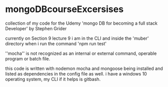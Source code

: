 # mongoDBcourseExcersises
collection of my code for the Udemy 'mongo DB for becoming a full stack Developer' by Stephen Grider

currently on Section 9 lecture 9
i am in the CLI and inside the 'muber' directory when i run the command 'npm run test'

''mocha'' is not recognized as an internal or external command,
operable program or batch file.

this code is written with nodemon mocha and mongoose being installed and listed as dependencies in the config file as well.
i have a windows 10 operating system, my CLI if it helps is gitbash.

